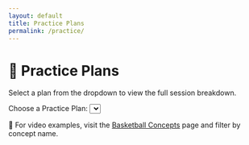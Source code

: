 ```yaml
---
layout: default
title: Practice Plans
permalink: /practice/
---
```


<h1>🏀 Practice Plans</h1>
<p>Select a plan from the dropdown to view the full session breakdown.</p>

<label for="plan-select" class="form-label">Choose a Practice Plan:</label>
<select id="plan-select" class="form-select mb-4" style="max-width: 400px;"></select>

<div class="accordion" id="practicePlan"></div>

<p class="mt-4">🎯 For video examples, visit the <a href="/basketball-concepts/">Basketball Concepts</a> page and filter by concept name.</p>

<script>
  const practicePlans = {{ site.data["practice-plans"] | jsonify }};
  const planSelect = document.getElementById("plan-select");
  const container = document.getElementById("practicePlan");

  function resetVideo(id) {
    const iframe = document.getElementById(id);
    if (iframe) iframe.src = iframe.src;
  }

  function renderPracticePlan(plan) {
    container.innerHTML = "";

    plan.segments.forEach((segment, index) => {
      const teachingPointsHTML = (segment.teaching_points || []).map(tp => `
        <div class="row mb-4 align-items-start">
          <div class="col-md-6">
            <div class="ratio ratio-16x9">
              <iframe id="video-${tp.video}-${tp.startTime}-${tp.endTime}" src="${tp.embed_url}" title="${tp.teachingPoint_name}" allowfullscreen></iframe>
            </div>
          </div>
          <div class="col-md-6">
            <h5>${tp.teachingPoint_id} – ${tp.teachingPoint_name}</h5>
            <p>${tp.teachingPoint_short_description}</p>
            <p><strong>Duration:</strong> ${tp.duration}</p>
            <button class="btn btn-outline-secondary btn-sm" onclick="resetVideo('video-${tp.video}-${tp.startTime}-${tp.endTime}')">🔁 Reset Video</button>
          </div>
        </div>
      `).join("");

      const drillsHTML = (segment.drills || []).map(drill => `
        <div class="card mb-4 border-success">
          <div class="card-body">
            <h5 class="card-title">🛠️ ${drill.title}</h5>
            <p class="card-text"><strong>Description:</strong> ${drill.drillDescription}</p>
            <p class="card-text"><strong>Purpose:</strong> ${drill.purpose || "—"}</p>
            <p class="card-text"><strong>Coaching Points:</strong> ${drill.coachingPoints || "—"}</p>
            ${drill.diagramEmbedUrl_1 ? `
              <div class="ratio ratio-16x9 mb-3">
                <iframe src="${drill.diagramEmbedUrl_1}" title="${drill.title} diagram" allowfullscreen></iframe>
              </div>
            ` : ''}
          </div>
        </div>
      `).join("");

      container.innerHTML += `
        <div class="accordion-item">
          <h2 class="accordion-header" id="heading${index}">
            <button class="accordion-button ${index === 0 ? '' : 'collapsed'}" type="button" data-bs-toggle="collapse" data-bs-target="#collapse${index}" aria-expanded="${index === 0}" aria-controls="collapse${index}">
              ${segment.time_range} – ${segment.title}
            </button>
          </h2>
          <div id="collapse${index}" class="accordion-collapse collapse ${index === 0 ? 'show' : ''}" aria-labelledby="heading${index}" data-bs-parent="#practicePlan">
            <div class="accordion-body">
              <strong>Focus:</strong> ${segment.title}<br>
              <strong>Notes:</strong> ${segment.notes || "—"}<br><br>
              ${teachingPointsHTML}
              ${drillsHTML}
            </div>
          </div>
        </div>
      `;
    });
  }

  function init() {
    if (!practicePlans.length) {
      container.innerHTML = "<p>No practice plans available.</p>";
      return;
    }

    // Populate dropdown
    practicePlans.forEach((plan, index) => {
      const option = document.createElement("option");
      option.value = index;
      option.textContent = `${plan.title} – ${plan.duration_minutes} min`;
      planSelect.appendChild(option);
    });

    renderPracticePlan(practicePlans[0]);

    planSelect.addEventListener("change", (e) => {
      const selected = practicePlans[parseInt(e.target.value)];
      renderPracticePlan(selected);
    });
  }

  window.onload = init;
</script>
